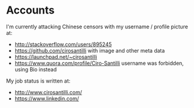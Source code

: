 # Accounts

I'm currently attacking Chinese censors with my username / profile picture at:

- <http://stackoverflow.com/users/895245>
- <https://github.com/cirosantilli> with image and other meta data
- <https://launchpad.net/~cirosantilli>
- <https://www.quora.com/profile/Ciro-Santilli> username was forbidden, using Bio instead

My job status is written at:

- <http://www.cirosantilli.com/>
- <https://www.linkedin.com/>
<!--
- <http://stackoverflow.com/users/895245/>
- <https://github.com/cirosantilli>
-->

